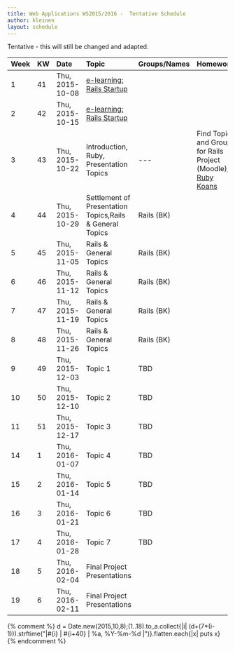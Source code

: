 ```yaml
---
title: Web Applications WS2015/2016 -  Tentative Schedule
author: kleinen
layout: schedule
---
```


Tentative - this will still be changed and adapted.


| Week | KW | Date            | Topic                                                    | Groups/Names | Homework                                                                                                             |
|:-----|:---|:----------------|:---------------------------------------------------------|:-------------|:---------------------------------------------------------------------------------------------------------------------|
| 1    | 41 | Thu, 2015-10-08 | [e-learning: Rails Startup](../index.html#schedule)      |              |                                                                                                                      |
| 2    | 42 | Thu, 2015-10-15 | [e-learning: Rails Startup](../index.html#schedule)      |              |                                                                                                                      |
| 3    | 43 | Thu, 2015-10-22 | Introduction, Ruby, Presentation Topics                  | ---          | Find Topic and Group for Rails Project (Moodle), [Ruby Koans](https://github.com/htw-imi-wt1wa-ws2015/ruby-learning) |
| 4    | 44 | Thu, 2015-10-29 | Settlement of Presentation Topics,Rails & General Topics | Rails (BK)   |                                                                                                                      |
| 5    | 45 | Thu, 2015-11-05 | Rails & General Topics                                   | Rails (BK)   |                                                                                                                      |
| 6    | 46 | Thu, 2015-11-12 | Rails & General Topics                                   | Rails (BK)   |                                                                                                                      |
| 7    | 47 | Thu, 2015-11-19 | Rails & General Topics                                   | Rails (BK)   |                                                                                                                      |
| 8    | 48 | Thu, 2015-11-26 | Rails & General Topics                                   | Rails (BK)   |                                                                                                                      |
| 9    | 49 | Thu, 2015-12-03 | Topic 1                                                  | TBD          |                                                                                                                      |
| 10   | 50 | Thu, 2015-12-10 | Topic 2                                                  | TBD          |                                                                                                                      |
| 11   | 51 | Thu, 2015-12-17 | Topic 3                                                  | TBD          |                                                                                                                      |
| 14   | 1  | Thu, 2016-01-07 | Topic 4                                                  | TBD          |                                                                                                                      |
| 15   | 2  | Thu, 2016-01-14 | Topic 5                                                  | TBD          |                                                                                                                      |
| 16   | 3  | Thu, 2016-01-21 | Topic 6                                                  | TBD          |                                                                                                                      |
| 17   | 4  | Thu, 2016-01-28 | Topic 7                                                  | TBD          |                                                                                                                      |
| 18   | 5  | Thu, 2016-02-04 | Final Project Presentations                              |              |                                                                                                                      |
| 19   | 6  | Thu, 2016-02-11 | Final Project Presentations                              |              |                                                                                                                      |

{% comment %}
d = Date.new(2015,10,8);(1..18).to_a.collect{|i| (d+(7*(i-1))).strftime("|#{i} | #{i+40} | %a, %Y-%m-%d |")}.flatten.each{|x| puts x}
{% endcomment %}
